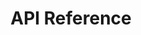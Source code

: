 ---
title: API Reference

language_tabs:
  - shell
  - ruby

toc_footers:
  - <a href='http://getrates-dev.avlr.sh/'>Sign Up for a Developer Key</a>
  - <a href='http://github.com/tripit/slate'>Documentation Powered by Slate</a>

includes:
  - introduction
  - headers
  - taxrates
  - errors

search: true
---